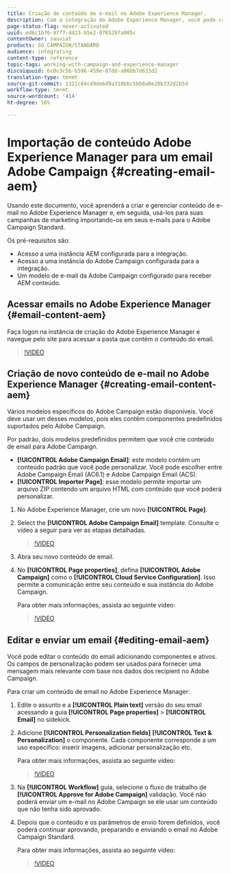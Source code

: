 ```yaml
---
title: Criação de conteúdo de e-mail no Adobe Experience Manager.
description: Com a integração do Adobe Experience Manager, você pode criar conteúdo diretamente no AEM e usá-lo posteriormente no Adobe Campaign.
page-status-flag: never-activated
uuid: ed6c1b76-87f7-4d23-b5e2-0765297a905c
contentOwner: sauviat
products: SG_CAMPAIGN/STANDARD
audience: integrating
content-type: reference
topic-tags: working-with-campaign-and-experience-manager
discoiquuid: 6c0c3c5b-b596-459e-87dd-a06bb7d633d2
translation-type: tm+mt
source-git-commit: 1321c84c49de6d9a318bbc5bb8a0e28b332d2b5d
workflow-type: tm+mt
source-wordcount: '414'
ht-degree: 16%

---
```



# Importação de conteúdo Adobe Experience Manager para um email Adobe Campaign {#creating-email-aem}

Usando este documento, você aprenderá a criar e gerenciar conteúdo de e-mail no Adobe Experience Manager e, em seguida, usá-los para suas campanhas de marketing importando-os em seus e-mails para o Adobe Campaign Standard.

Os pré-requisitos são:

* Acesso a uma instância AEM configurada para a integração.
* Acesso a uma instância do Adobe Campaign configurada para a integração.
* Um modelo de e-mail da Adobe Campaign configurado para receber AEM conteúdo.

## Acessar emails no Adobe Experience Manager {#email-content-aem}

Faça logon na instância de criação do Adobe Experience Manager e navegue pelo site para acessar a pasta que contém o conteúdo do email.

>[!VIDEO](https://video.tv.adobe.com/v/29996)

## Criação de novo conteúdo de e-mail no Adobe Experience Manager {#creating-email-content-aem}

Vários modelos específicos do Adobe Campaign estão disponíveis. Você deve usar um desses modelos, pois eles contêm componentes predefinidos suportados pelo Adobe Campaign.

Por padrão, dois modelos predefinidos permitem que você crie conteúdo de email para Adobe Campaign.

* **[!UICONTROL Adobe Campaign Email]**: este modelo contém um conteúdo padrão que você pode personalizar. Você pode escolher entre Adobe Campaign Email (AC6.1) e Adobe Campaign Email (ACS).
* **[!UICONTROL Importer Page]**: esse modelo permite importar um arquivo ZIP contendo um arquivo HTML com conteúdo que você poderá personalizar.

1. No Adobe Experience Manager, crie um novo **[!UICONTROL Page]**.

1. Select the **[!UICONTROL Adobe Campaign Email]** template. Consulte o vídeo a seguir para ver as etapas detalhadas.
   >[!VIDEO](https://video.tv.adobe.com/v/29997)

1. Abra seu novo conteúdo de email.

1. No **[!UICONTROL Page properties]**, defina **[!UICONTROL Adobe Campaign]** como o **[!UICONTROL Cloud Service Configuration]**. Isso permite a comunicação entre seu conteúdo e sua instância do Adobe Campaign.

   Para obter mais informações, assista ao seguinte vídeo:

   >[!VIDEO](https://video.tv.adobe.com/v/29999)

## Editar e enviar um email {#editing-email-aem}

Você pode editar o conteúdo do email adicionando componentes e ativos. Os campos de personalização podem ser usados para fornecer uma mensagem mais relevante com base nos dados dos recipient no Adobe Campaign.

Para criar um conteúdo de email no Adobe Experience Manager:

1. Edite o assunto e a **[!UICONTROL Plain text]** versão do seu email acessando a guia **[!UICONTROL Page properties]** > **[!UICONTROL Email]** no sidekick.

1. Adicione **[!UICONTROL Personalization fields]** **[!UICONTROL Text & Personalization]** o componente. Cada componente corresponde a um uso específico: inserir imagens, adicionar personalização etc.

   Para obter mais informações, assista ao seguinte vídeo:
   >[!VIDEO](https://video.tv.adobe.com/v/29998)

1. Na **[!UICONTROL Workflow]** guia, selecione o fluxo de trabalho de **[!UICONTROL Approve for Adobe Campaign]** validação. Você não poderá enviar um e-mail no Adobe Campaign se ele usar um conteúdo que não tenha sido aprovado.

1. Depois que o conteúdo e os parâmetros de envio forem definidos, você poderá continuar aprovando, preparando e enviando o email no Adobe Campaign Standard.

   Para obter mais informações, assista ao seguinte vídeo:

   >[!VIDEO](https://video.tv.adobe.com/v/23721)
